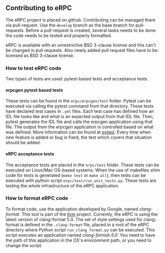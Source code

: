 ## Contributing to eRPC
The eRPC project is placed on github. Contributing can be managed there via pull-request. Use the `develop` branch as the base branch for pull-requests. Before a pull-request is created, several tasks needs to be done: the code needs to be tested and properly formatted. 

eRPC is available with an unrestrictive BSD 3-clause license and this can't be changed in pull requests. Also newly added pull request files have to be licensed as BSD 3-clause license.

### How to test eRPC code
Two types of tests are used: pytest-based tests and acceptance tests.

#### erpcgen pytest based tests
These tests can be found in the ``erpc/erpcgen/test`` folder. Pytest can be executed via calling the pytest command from that directory. These tests have declared test cases in `.yml` files. Each test case has defined how an IDL file looks like and what is an expected output from that IDL file. Then, pytest generates the IDL file and calls the erpcgen application using that file. The output from the erpcgen application is controlled based on what was defined. More information can be found at [pytest](http://doc.pytest.org/en/latest/example/nonpython.html). Every time when new feature is added or bug is fixed, the test which covers that situation should be added.

#### eRPC acceptance tests
The acceptance tests are placed in the ``erpc/test`` folder. These tests can be executed on Linux/Mac OS-based systems. When the use of makefiles shim code for tests is generated (``make test`` or ``make all``), then tests can be executed with python script ``erpc/test/run_unit_tests.py``. These tests are testing the whole infrastructure of the eRPC application.

### How to format eRPC code
To format code, use the application developed by Google, named *clang-format*. This tool is part of the [llvm](http://llvm.org/) project. Currently, the eRPC is using the latest version of clang-format 5.0.
The set of style settings used for clang-format is defined in the `.clang-format` file, placed in a root of the eRPC directory where Python script ``run_clang_format.py`` can be executed. This script executes an application named *clang-format-5.0*. You need to have the path of this application in the OS's environment path, or you need to change the script.
